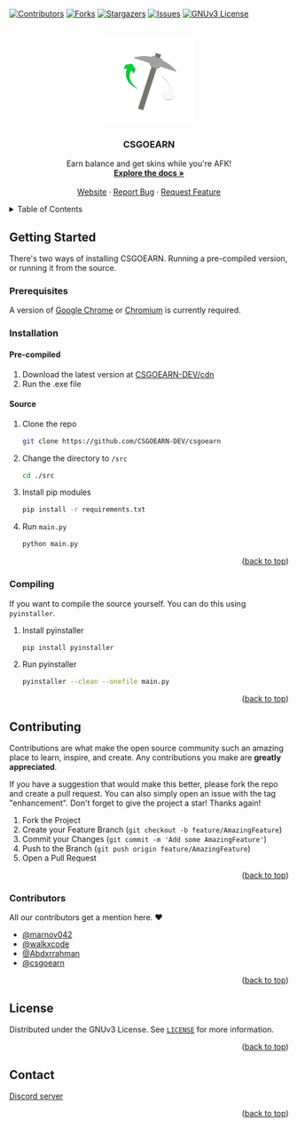 <div id="top"></div>

[![Contributors][contributors-shield]](#contributers)
[![Forks][forks-shield]][forks-url]
[![Stargazers][stars-shield]][stars-url]
[![Issues][issues-shield]][issues-url]
[![GNUv3 License][license-shield]][license-url]



<!-- PROJECT LOGO -->
<br />
<div align="center">
  <a href="https://github.com/CSGOEARN-DEV/csgoearn">
    <img src="assets/icon.png" alt="Logo" height="160">
  </a>

<h3 align="center">CSGOEARN</h3>

  <p align="center">
    Earn balance and get skins while you're AFK!
    <br />
    <a href="#getting-started"><strong>Explore the docs »</strong></a>
    <br />
    <br />
    <a href="https://csgoearn.xyz">Website</a>
    ·
    <a href="https://github.com/github_username/CSGOEARN-DEV/csgoearn">Report Bug</a>
    ·
    <a href="https://github.com/CSGOEARN-DEV/csgoearn/issues">Request Feature</a>
  </p>
</div>



<!-- TABLE OF CONTENTS -->
<details>
  <summary>Table of Contents</summary>
  <ol>
    <li>
      <a href="#getting-started">Getting Started</a>
      <ul>
        <li><a href="#prerequisites">Prerequisites</a></li>
        <li><a href="#installation">Installation</a></li>
        <ul>
          <li><a href="#pre-compiled">Pre-compiled</a></li>
          <li><a href="#source">Source</a></li>
          <li><a href="#compiling">Compiling</a></li>
        </ul>
      </ul>
    </li>
    <li><a href="#contributing">Contributing</a></li>
    <ul>
      <li><a href="#contributors">Contributors</a></li>
    </ul>
    <li><a href="#license">License</a></li>
    <li><a href="#contact">Contact</a></li>
  </ol>
</details>


<!-- GETTING STARTED -->
## Getting Started

There's two ways of installing CSGOEARN. Running a pre-compiled version, or running it from the source.

### Prerequisites

A version of [Google Chrome](https://www.google.com/chrome/index.html) or [Chromium](https://www.chromium.org/getting-involved/download-chromium/) is currently required.


### Installation

#### Pre-compiled
1. Download the latest version at [CSGOEARN-DEV/cdn](https://github.com/CSGOEARN-DEV/cdn/releases/latest)
2. Run the .exe file

#### Source

1. Clone the repo
   ```sh
   git clone https://github.com/CSGOEARN-DEV/csgoearn
   ```
2. Change the directory to `/src`
   ```sh
   cd ./src
   ```

3. Install pip modules
   ```sh
   pip install -r requirements.txt
   ```
4. Run `main.py`
   ```sh
   python main.py
   ```

<p align="right">(<a href="#top">back to top</a>)</p>

### Compiling
If  you want to compile the source yourself. You can do this using `pyinstaller`.

1. Install pyinstaller
    ```sh
    pip install pyinstaller
    ```
2. Run pyinstaller
    ```sh
    pyinstaller --clean --onefile main.py
    ```

<p align="right">(<a href="#top">back to top</a>)</p>

<!-- CONTRIBUTING -->
## Contributing

Contributions are what make the open source community such an amazing place to learn, inspire, and create. Any contributions you make are **greatly appreciated**.

If you have a suggestion that would make this better, please fork the repo and create a pull request. You can also simply open an issue with the tag "enhancement".
Don't forget to give the project a star! Thanks again!

1. Fork the Project
2. Create your Feature Branch (`git checkout -b feature/AmazingFeature`)
3. Commit your Changes (`git commit -m 'Add some AmazingFeature'`)
4. Push to the Branch (`git push origin feature/AmazingFeature`)
5. Open a Pull Request

<p align="right">(<a href="#top">back to top</a>)</p>

### Contributors

All our contributors get a mention here. ❤️
- [@marnov042](https://github.com/marnov042)
- [@walkxcode](https://github.com/walkxcode)
- [@Abdxrrahman](https://github.com/Abdxrrahman)
- [@csgoearn](https://github.com/csgoearn)


<p align="right">(<a href="#top">back to top</a>)</p>



<!-- LICENSE -->
## License

Distributed under the GNUv3 License. See [`LICENSE`](LICENSE) for more information.

<p align="right">(<a href="#top">back to top</a>)</p>



<!-- CONTACT -->
## Contact

[Discord server](https://discord.gg/3qA7U9X7GF)

<p align="right">(<a href="#top">back to top</a>)</p>



<!-- MARKDOWN LINKS & IMAGES -->
<!-- https://www.markdownguide.org/basic-syntax/#reference-style-links -->
[contributors-shield]: https://img.shields.io/github/contributors/CSGOEARN-DEV/csgoearn.svg?style=for-the-badge
[forks-shield]: https://img.shields.io/github/forks/CSGOEARN-DEV/csgoearn.svg?style=for-the-badge
[forks-url]: https://github.com/CSGOEARN-DEV/csgoearn/network/members
[stars-shield]: https://img.shields.io/github/stars/CSGOEARN-DEV/csgoearn.svg?style=for-the-badge
[stars-url]: https://github.com/CSGOEARN-DEV/csgoearn/stargazers
[issues-shield]: https://img.shields.io/github/issues/CSGOEARN-DEV/csgoearn.svg?style=for-the-badge
[issues-url]: https://github.com/CSGOEARN-DEV/csgoearn/issues
[license-shield]: https://img.shields.io/github/license/CSGOEARN-DEV/csgoearn.svg?style=for-the-badge
[license-url]: https://github.com/CSGOEARN-DEV/csgoearn/blob/master/LICENSE.txt
